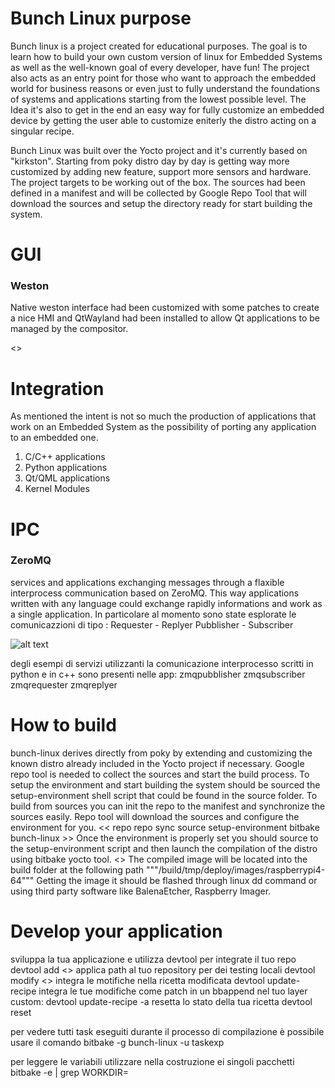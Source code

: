 # Bunch Linux purpose
Bunch linux is a project created for educational purposes. The goal is to learn how to build your own custom version of linux for Embedded Systems as well as the well-known goal of every developer, have fun!
The project also acts as an entry point for those who want to approach the embedded world for business reasons or even just to fully understand the foundations of systems and applications starting from the lowest possible level. The Idea it's also to get in the end an easy way for fully customize an embedded device by getting the user able to customize eniterly the distro acting on a singular recipe.  

Bunch Linux was built over the Yocto project and it's currently based on "kirkston". Starting from poky distro day by day is getting way more customized by adding new feature, support more sensors and hardware. The project targets to be working out of the box. The sources had been defined in a manifest and will be collected by Google Repo Tool that will download the sources and setup the directory ready for start building the system. 



# GUI
### Weston
Native weston interface had been customized with some patches to create a nice HMI and QtWayland had been installed to allow Qt applications to be managed by the compositor. 

<<Arch image>>

# Integration
As mentioned the intent is not so much the production of applications that work on an Embedded System as the possibility of porting any application to an embedded one.
1. C/C++ applications
2. Python applications
3. Qt/QML applications
4. Kernel Modules

# IPC
### ZeroMQ
services and applications exchanging messages through a flaxible interprocess communication based on ZeroMQ. This way applications written with any language could exchange rapidly informations and work as a single application. 
In particolare al momento sono state esplorate le comunicazzioni di tipo :
Requester - Replyer
Pubblisher - Subscriber

![alt text](https://github.com/[username]/[reponame]/blob/[branch]/image.jpg?raw=true)


degli esempi di servizi utilizzanti la comunicazione interprocesso scritti in python e in c++
sono presenti nelle app:
zmqpubblisher
zmqsubscriber 
zmqrequester
zmqreplyer


# How to build
bunch-linux derives directly from poky by extending and customizing the known distro already included in the Yocto project if necessary.
Google repo tool is needed to collect the sources and start the build process. To setup the environment and start building the system should be sourced the setup-environment shell script that could be found in the source folder.  To build from sources you can init the repo to the manifest and synchronize the sources easily. Repo tool will download the sources and configure the environment for you. 
<< repo
repo sync
source setup-environment
bitbake bunch-linux >>
Once the environment is properly set you should source to the setup-environment script and then launch the compilation of the distro using bitbake yocto tool.
<<codice >>
The compiled image will be located into the build folder at the following path
"""/build/tmp/deploy/images/raspberrypi4-64"""
Getting the image it should be flashed through linux dd command or using third party software like BalenaEtcher, Raspberry Imager.


# Develop your application
sviluppa la tua applicazione e utilizza devtool per integrate il tuo repo
devtool add <<url>>
applica path al tuo repository per dei testing locali 
devtool modify <<nome ricetta>>
integra le motifiche nella ricetta modificata 
devtool update-recipe <recipename>
integra le tue modifiche come patch in un bbappend nel tuo layer custom:
devtool update-recipe -a <layerpath> <recipename>
resetta lo stato della tua ricetta
devtool reset <recipename>


per vedere tutti task eseguiti durante il processo di compilazione è possibile usare il comando 
bitbake -g bunch-linux -u taskexp

per leggere le variabili utilizzare nella costruzione ei singoli pacchetti 
bitbake -e <ricetta> | grep WORKDIR=
